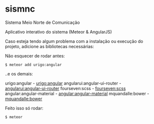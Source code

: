 # sismnc
Sistema Meio Norte de Comunicação

Aplicativo interativo do sistema (Meteor & AngularJS)

Caso esteja tendo algum problema com a instalação ou execução do projeto, adicione as bibliotecas necessárias:

Não esquecer de rodar antes:

    $ meteor add urigo:angular

..e os demais:

urigo:angular - [urigo:angular](https://github.com/Urigo/angular-meteor)
angularui:angular-ui-router - [angularui:angular-ui-router](https://github.com/angular-ui/ui-router)
fourseven:scss - [fourseven:scss](https://github.com/fourseven/meteor-scss)
angular:angular-material - [angular:angular-material](https://github.com/angular/material)
mquandalle:bower - [mquandalle:bower](https://github.com/mquandalle/meteor-bower)

Feito isso só rodar:

    $ meteor
